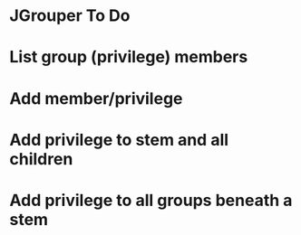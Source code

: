 JGrouper To Do
==============

# List group (privilege) members
# Add member/privilege
# Add privilege to stem and all children
# Add privilege to all groups beneath a stem

